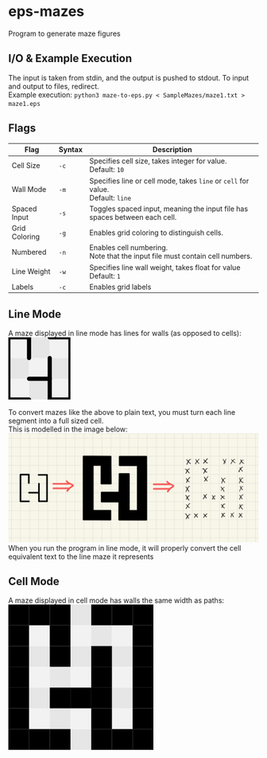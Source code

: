 # eps-mazes
Program to generate maze figures

## I/O & Example Execution
The input is taken from stdin, and the output is pushed to stdout. To input and output to files, redirect.\
Example execution:
`python3 maze-to-eps.py < SampleMazes/maze1.txt > maze1.eps`

## Flags
| Flag | Syntax | Description |
| --- | --- | --- |
| Cell Size | `-c` | Specifies cell size, takes integer for value.<br />Default: `10` |
| Wall Mode | `-m` | Specifies line or cell mode, takes `line` or `cell` for value.<br />Default: `line` |
| Spaced Input  | `-s` | Toggles spaced input, meaning the input file has spaces between each cell. |
| Grid Coloring | `-g` | Enables grid coloring to distinguish cells. |
| Numbered | `-n` | Enables cell numbering.<br />Note that the input file must contain cell numbers. |
| Line Weight | `-w`| Specifies line wall weight, takes float for value<br />Default: `1` |
| Labels | `-c` | Enables grid labels |

## Line Mode
A maze displayed in line mode has lines for walls (as opposed to cells):\
![Error loading line mode image](/ReadmeAssets/line-mode.jpg)

To convert mazes like the above to plain text,
you must turn each line segment into a full sized cell.\
This is modelled in the image below:
![Error Loading Image](/ReadmeAssets/wall-to-cell.jpg)
When you run the program in line mode, it will properly convert the cell equivalent text to the line maze it represents

## Cell Mode
A maze displayed in cell mode has walls the same width as paths:\
![Error loading cell mode image](/ReadmeAssets/cell-mode.jpg)
